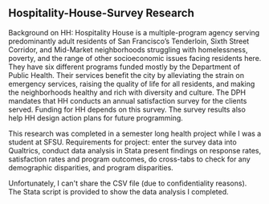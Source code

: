 ## Hospitality-House-Survey Research
Background on HH: Hospitality House is a multiple-program agency serving predominantly adult residents of San Francisco’s Tenderloin, Sixth Street Corridor, and Mid-Market neighborhoods struggling with homelessness, poverty, and the range of other socioeconomic issues facing residents here. They have six different programs funded mostly by the Department of Public Health. Their services benefit the city by alleviating the strain on emergency services, raising the quality of life for all residents, and making the neighborhoods healthy and rich with diversity and culture. The DPH mandates that HH conducts an annual satisfaction survey for the clients served. Funding for HH depends on this survey. The survey results also help HH design action plans for future programming.

This research was completed in a semester long health project while I was a student at SFSU. Requirements for project: enter the survey data into Qualtrics, conduct data analysis in Stata present findings on response rates, satisfaction rates and program outcomes, do cross-tabs to check for any demographic disparities, and program disparities.  

Unfortunately, I can't share the CSV file (due to confidentiality reasons). The Stata script is provided to show the data analysis I completed.  
